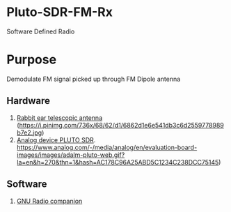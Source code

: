# Pluto-SDR-FM-Rx
Software Defined Radio

# Purpose

Demodulate FM signal picked up through FM Dipole antenna

## Hardware 
1. [Rabbit ear telescopic antenna](https://www.amazon.com/Behind-Indoor-Replacement-Antenna-Extension/dp/B07KMF3SSG/ref=sr_1_8?dchild=1&keywords=rabbit+ear+antenna&qid=1586538911&sr=8-8)
(https://i.pinimg.com/736x/68/62/d1/6862d1e6e541db3c6d2559778989b7e2.jpg)
2. [Analog device PLUTO SDR](https://www.analog.com/en/design-center/evaluation-hardware-and-software/evaluation-boards-kits/adalm-pluto.html). 
https://www.analog.com/-/media/analog/en/evaluation-board-images/images/adalm-pluto-web.gif?la=en&h=270&thn=1&hash=AC178C96A25ABD5C1234C238DCC75145)
## Software 

1. [GNU Radio companion](https://wiki.gnuradio.org/index.php/Main_Page)


